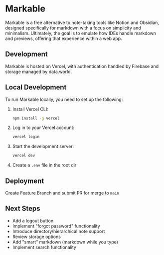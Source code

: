 # Markable

Markable is a free alternative to note-taking tools like Notion and Obsidian, designed specifically for markdown with a focus on simplicity and minimalism. Ultimately, the goal is to emulate how IDEs handle markdown and previews, offering that experience within a web app.

## Development

Markable is hosted on Vercel, with authentication handled by Firebase and storage managed by data.world.

## Local Development

To run Markable locally, you need to set up the following:

1. Install Vercel CLI:
   ```bash
   npm install -g vercel
   ```

2. Log in to your Vercel account:
    ```bash
    vercel login
    ```

3. Start the development server:
    ```bash
    vercel dev
    ```

4. Create a `.env` file in the root dir

## Deployment
Create Feature Branch and submit PR for merge to `main`

## Next Steps
- Add a logout button
- Implement "forgot password" functionality
- Introduce directory/hierarchical note support
- Review storage options
- Add "smart" markdown (markdown while you type)
- Implement search functionality
